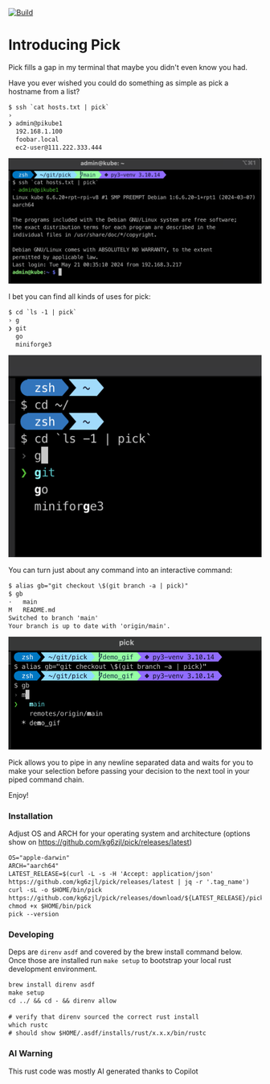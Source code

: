 [![Build](https://github.com/kg6zjl/pick/actions/workflows/build.yml/badge.svg)](https://github.com/kg6zjl/pick/actions/workflows/build.yml)

# Introducing Pick

Pick fills a gap in my terminal that maybe you didn't even know you had.

Have you ever wished you could do something as simple as pick a hostname from a list?
```
$ ssh `cat hosts.txt | pick`
›
❯ admin@pikube1
  192.168.1.100
  foobar.local
  ec2-user@111.222.333.444
```
![Pick](images/pick1b.png?raw=true "Pick")

I bet you can find all kinds of uses for pick:
```
$ cd `ls -1 | pick`
› g
❯ git
  go
  miniforge3
```
![Pick](images/pick2.png?raw=true "Pick")

You can turn just about any command into an interactive command:
```
$ alias gb="git checkout \$(git branch -a | pick)"
$ gb
·   main
M	README.md
Switched to branch 'main'
Your branch is up to date with 'origin/main'.
```
![Pick](images/pick3.png?raw=true "Pick")


Pick allows you to pipe in any newline separated data and waits for you to make your selection before passing your decision to the next tool in your piped command chain.

Enjoy!

### Installation
Adjust OS and ARCH for your operating system and architecture (options show on https://github.com/kg6zjl/pick/releases/latest)
```
OS="apple-darwin"
ARCH="aarch64"
LATEST_RELEASE=$(curl -L -s -H 'Accept: application/json' https://github.com/kg6zjl/pick/releases/latest | jq -r '.tag_name')
curl -sL -o $HOME/bin/pick https://github.com/kg6zjl/pick/releases/download/${LATEST_RELEASE}/pick-${ARCH}-${OS}
chmod +x $HOME/bin/pick
pick --version
```

### Developing
Deps are `direnv` `asdf` and covered by the brew install command below. Once those are installed run `make setup` to bootstrap your local rust development environment.
```
brew install direnv asdf
make setup
cd ../ && cd - && direnv allow

# verify that direnv sourced the correct rust install
which rustc
# should show $HOME/.asdf/installs/rust/x.x.x/bin/rustc
```

### AI Warning
This rust code was mostly AI generated thanks to Copilot